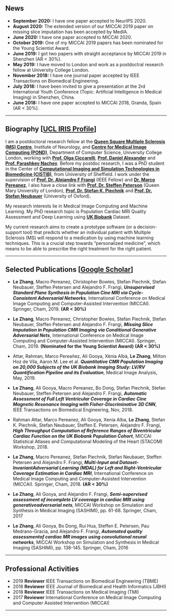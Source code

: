 ## News

*   **September 2020:** I have one paper accepted to NeurIPS 2020.
*   **August 2020:** The extended version of our MICCAI 2019 paper on missing slice imputation has been accepted by MedIA.
*   **June 2020:** I have one paper accepted to MICCAI 2020.
*   **October 2019:** One of my MICCAI 2019 papers has been nominated for the Young Scientist Award.
*   **June 2019:** I got two papers with straight acceptance by MICCAI 2019 in Shenzhen (AR < 30%).
*   **May 2019:** I have moved to London and work as a postdoctral research fellow at University College London.
*   **November 2018:** I have one journal paper accepted by IEEE Transactions on Biomedical Engineering.
*   **July 2018:** I have been invited to give a presentation at the 2rd International Youth Conference (Topic: Artificial Intelligence in Medical Imaging) in Shenzhen, China.
*   **June 2018:** I have one paper accepted to MICCAI 2018, Granda, Spain (AR < 30%).

-----------------------------------------------------------------------------------

## Biography [[UCL IRIS Profile](https://iris.ucl.ac.uk/iris/browse/profile?upi=LZHAF35)]

I am a postdoctoral research fellow at the **[Queen Square Multiple Sclerosis (MS) Centre](https://www.ucl.ac.uk/ion/research/centres/queen-square-multiple-sclerosis-centre)**, Institute of Neurology, and **[Centre for Medical Image Computing (POND)](http://pond.cs.ucl.ac.uk/team/)**, Department of Computer Science, University College London, working with **[Prof. Olga Ciccarelli](https://iris.ucl.ac.uk/iris/browse/profile?upi=OCICC52)**, **[Prof. Daniel Alexander](http://www0.cs.ucl.ac.uk/staff/d.alexander/)** and **[Prof. Parashkev Nachev](https://iris.ucl.ac.uk/iris/browse/profile?upi=PNACH75)**. Before my postdoc research, I was a PhD student in the Center of **[Computational Imaging and Simulation Technologies in Biomedicine (CISTIB)](http://www.cistib.org/)**, from University of Sheffield. I work under the supervision of **[Prof. Dr. Alejandro F Frangi](http://www.cistib.org/afrangi/)** (IEEE Fellow) and **[Dr. Marco Pereanez](https://scholar.google.com.hk/citations?hl=en&user=LsKzGqkAAAAJ&view_op=list_works&sortby=pubdate)**, I also have a close link with **[Prof. Dr. Steffen Peterson](https://www.qmul.ac.uk/whri/people/academic-staff/items/petersensteffen.html)** (Queen Mary University of London), **[Prof. Dr. Stefan K. Piechnik](https://www.rdm.ox.ac.uk/people/stefan-piechnik)** and **[Prof. Dr. Stefan Neubauer](https://www.rdm.ox.ac.uk/people/stefan-neubauer)** (University of Oxford).   

My research interests lie in Medical Image Computing and Machine Learning. My PhD research topic is Population Cardiac MRI Quality Assessment and Deep Learning using **[UK Biobank](http://www.ukbiobank.ac.uk/)** Dataset.  

My current research aims to create a prototype software (or a decision-support tool) that predicts whether an individual patient with Multiple Sclerosis (MS) will respond to a medication by using machine learning techniques. This is a crucial step towards “personalized medicine”, which means to be able to prescribe the right treatment for the right patient. 

-----------------------------------------------------------------------------------

## Selected Publications [[Google Scholar](https://scholar.google.com.hk/citations?hl=en&user=N3gALRkAAAAJ)]

*   **Le Zhang**, Macro Pereanez, Christopher Bowles, Stefan Piechnik, Stefan Neubauer, Steffen Petersen and Alejandro F. Frangi, **_Unsupervised Standard Plane Synthesis in Population Cine MRI via Cycle-Consistent Adversarial Networks_**, International Conference on Medical Image Computing and Computer-Assisted Intervention (MICCAI). Springer, Cham, 2019. **(AR < 30%)**

*   **Le Zhang**, Macro Pereanez, Christopher Bowles, Stefan Piechnik, Stefan Neubauer, Steffen Petersen and Alejandro F. Frangi, **_Missing Slice Imputation in Population CMR Imaging via Conditional Generative Adversarial Nets_**, International Conference on Medical Image Computing and Computer-Assisted Intervention (MICCAI). Springer, Cham, 2019. **(Nominated for the Young Scientist Award)** **(AR < 30%)**

*   Attar, Rahman, Marco Pereañez, Ali Gooya, Xènia Albà, **Le Zhang**, Milton Hoz de Vila, Aaron M. Lee et al. **_Quantitative CMR Population Imaging on 20,000 Subjects of the UK Biobank Imaging Study: LV/RV Quantification Pipeline and its Evaluation_**, Medical Image Analysis, May, 2019. 

*   **Le Zhang**, Ali Gooya, Macro Pereanez, Bo Dong, Stefan Piechnik, Stefan Neubauer, Steffen Petersen and Alejandro F. Frangi, **_Automatic Assessment of Full Left Ventricular Coverage in Cardiac Cine Magnetic Resonance Imaging with Fisher-Discriminative 3D CNN_**, IEEE Transactions on Biomedical Engineering, Nov, 2018.

*   Rahman Attar, Marco Pereanez, Ali Gooya, Xenia Alba, **Le Zhang**, Stefan K. Piechnik, Stefan Neubauer, Steffen E. Petersen, Alejandro F. Frangi, **_High Throughput Computation of Reference Ranges of Biventricular Cardiac Function on the UK Biobank Population Cohort_**, MICCAI Statistical Atlases and Computational Modeling of the Heart (STACOM) Workshop, 2018.

*   **Le Zhang**, Macro Pereanez, Stefan Piechnik, Stefan Neubauer, Steffen Petersen and Alejandro F. Frangi, **_Multi-Input and Dataset-InvariantAdversarial Learning (MDAL) for Left and Right-Ventricular Coverage Estimation in Cardiac MRI_**, International Conference on Medical Image Computing and Computer-Assisted Intervention (MICCAI). Springer, Cham, 2018. **(AR < 30%)**

*   **Le Zhang**, Ali Gooya, and Alejandro F. Frangi, **_Semi-supervised assessment of incomplete LV coverage in cardiac MRI using generativeadversarial nets_**, MICCAI Workshop on Simulation and Synthesis in Medical Imaging (SASHIMI), pp. 61-68. Springer, Cham, 2017

*   **Le Zhang**, Ali Gooya, Bo Dong, Rui Hua, Steffen E. Petersen, Pau Medrano-Gracia, and Alejandro F. Frangi, **_Automated quality assessmentof cardiac MR images using convolutional neural networks_**, MICCAI Workshop on Simulation and Synthesis in Medical Imaging (SASHIMI), pp. 138-145. Springer, Cham, 2016

-----------------------------------------------------------------------------------

## Professional Activities

*   2019 **Reviewer** IEEE Transactions on Biomedical Engineering (TBME)
*   2018 **Reviewer** IEEE Journal of Biomedical and Health Informatics (JBHI)
*   2018 **Reviewer** IEEE Transactions on Medical Imaging (TMI)
*   2017 **Reviewer** International Conference on Medical Image Computing and Computer Assisted Intervention (MICCAI)

-----------------------------------------------------------------------------------
